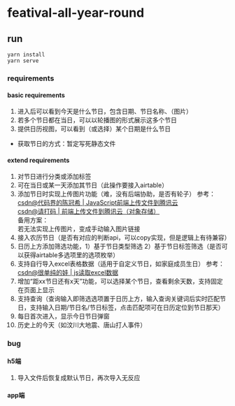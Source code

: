 # featival-all-year-round

## run
```
yarn install
yarn serve
```

### requirements
#### basic requirements
1. 进入后可以看到今天是什么节日，包含日期、节日名称、（图片）
2. 若多个节日都在当日，可以以轮播图的形式展示这多个节日
3. 提供日历视图，可以看到（或选择）某个日期是什么节日

* 获取节日的方式：暂定写死静态文件
#### extend requirements
1. 对节日进行分类或添加标签
2. 可在当日或某一天添加其节日（此操作要接入airtable）
3. 添加节日时实现上传图片功能（难，没有后端协助，是否有轮子）
   参考：  
   [csdn@代码界的陈冠希 | JavaScript前端上传文件到腾讯云](https://blog.csdn.net/weixin_43078354/article/details/123006660)    
   [csdn@请打码 | 前端上传文件到腾讯云（对象存储）](https://blog.csdn.net/qq_41485414/article/details/80134908?utm_medium=distribute.pc_relevant.none-task-blog-2~default~baidujs_baidulandingword~default-0-80134908-blog-123006660.pc_relevant_paycolumn_v3&spm=1001.2101.3001.4242.1&utm_relevant_index=2)  
   备用方案：  
   若无法实现上传图片，变成手动输入图片链接
4. 接入农历节日（是否有对应的判断api，可以copy实现，但是逻辑上有待兼容）
5. 日历上方添加筛选功能，1）基于节日类型筛选 2）基于节日标签筛选（是否可以获得airtable多选项里的选项枚举）
6. 支持自行导入excel表格数据（适用于自定义节日，如家庭成员生日）
   参考：  
   [csdn@很单纯的娃 | js读取excel数据](https://blog.csdn.net/qq_37826599/article/details/122307771)
7. 增加“距xx节日还有x天”功能，可以选择某个节日，查看剩余天数，支持固定在页面上显示
8. 支持查询（查询输入即筛选选项置于日历上方，输入查询关键词后实时匹配节日，支持输入日期/节日名/节日标签，点击匹配项可在日历定位到节日那天）
9. 每日首次进入，显示今日节日弹窗
10. 历史上的今天（如汶川大地震、唐山打人事件）

### bug
#### h5端
1. 导入文件后恢复成默认节日，再次导入无反应
#### app端
